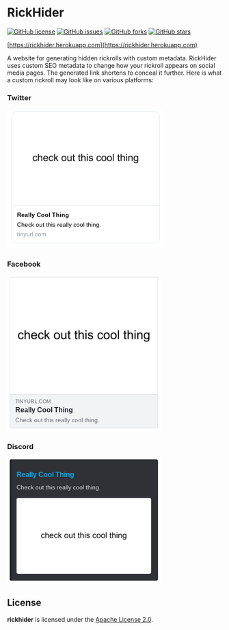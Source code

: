 # RickHider
[![GitHub license](https://img.shields.io/github/license/willuhm-js/RickHider)](https://github.com/willuhm-js/RickHider/blob/main/LICENSE)
[![GitHub issues](https://img.shields.io/github/issues/willuhm-js/RickHider)](https://github.com/willuhm-js/RickHider/issues)
[![GitHub forks](https://img.shields.io/github/forks/willuhm-js/RickHider)](https://github.com/willuhm-js/RickHider/network)
[![GitHub stars](https://img.shields.io/github/stars/willuhm-js/RickHider)](https://github.com/willuhm-js/RickHider/stargazers)

[https://rickhider.herokuapp.com](https://rickhider.herokuapp.com)

A website for generating hidden rickrolls with custom metadata. RickHider uses custom SEO metadata to change how your rickroll appears on social media pages. The generated link shortens to conceal it further. Here is what a custom rickroll may look like on various platforms:

### Twitter
![Twitter preview](./images/twitter.png)

### Facebook
![Facebook preview](./images/facebook.png)

### Discord
![Discord preview](./images/discord.png)

## License
**rickhider** is licensed under the [Apache License 2.0](https://github.com/willuhm-js/RickHider/blob/main/LICENSE).
